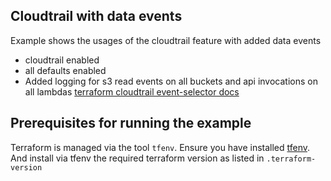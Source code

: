 ## Cloudtrail with data events
Example shows the usages of the cloudtrail feature with added data events

- cloudtrail enabled
- all defaults enabled
- Added logging for s3 read events on all buckets and api invocations on all lambdas [terraform cloudtrail event-selector docs](https://www.terraform.io/docs/providers/aws/r/cloudtrail.html#event-selector-arguments)

## Prerequisites for running the example
Terraform is managed via the tool `tfenv`. Ensure you have installed [tfenv](https://github.com/kamatama41/tfenv). And install via tfenv the required terraform version as listed in `.terraform-version`
